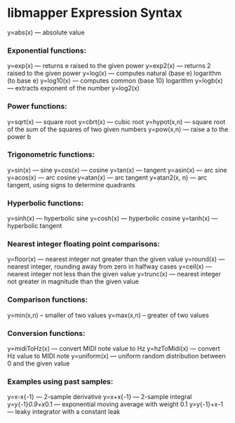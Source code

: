 libmapper Expression Syntax
===========================

y=abs(x) — absolute value

### Exponential functions:
y=exp(x) — returns e raised to the given power
y=exp2(x) — returns 2 raised to the given power
y=log(x) — computes natural (base e) logarithm (to base e)
y=log10(x) — computes common (base 10) logarithm
y=logb(x) — extracts exponent of the number
y=log2(x)

### Power functions:
y=sqrt(x) — square root
y=cbrt(x) — cubic root
y=hypot(x,n) — square root of the sum of the squares of two given numbers
y=pow(x,n) — raise a to the power b

### Trigonometric functions:
y=sin(x) — sine
y=cos(x) — cosine
y=tan(x) — tangent
y=asin(x) — arc sine
y=acos(x) — arc cosine
y=atan(x) — arc tangent
y=atan2(x, n) — arc tangent, using signs to determine quadrants

### Hyperbolic functions:
y=sinh(x) — hyperbolic sine
y=cosh(x) — hyperbolic cosine
y=tanh(x) — hyperbolic tangent

### Nearest integer floating point comparisons:
y=floor(x) — nearest integer not greater than the given value
y=round(x) — nearest integer, rounding away from zero in halfway cases
y=ceil(x) — nearest integer not less than the given value
y=trunc(x) — nearest integer not greater in magnitude than the given value

### Comparison functions:
y=min(x,n) – smaller of two values
y=max(x,n) – greater of two values

### Conversion functions:
y=midiToHz(x) — convert MIDI note value to Hz
y=hzToMidi(x) — convert Hz value to MIDI note
y=uniform(x) — uniform random distribution between 0 and the given value

### Examples using past samples:
y=x-x{-1} — 2-sample derivative
y=x+x{-1} — 2-sample integral
y=y{-1}*0.9+x*0.1 — exponential moving average with weight 0.1
y=y{-1}+x-1 — leaky integrator with a constant leak
